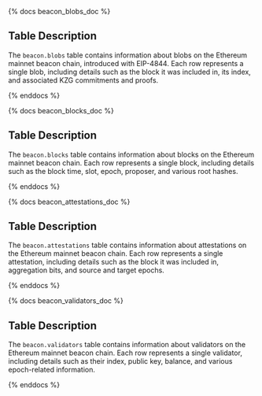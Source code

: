 {% docs beacon_blobs_doc %}

## Table Description

The `beacon.blobs` table contains information about blobs on the Ethereum mainnet beacon chain, introduced with EIP-4844. Each row represents a single blob, including details such as the block it was included in, its index, and associated KZG commitments and proofs.

{% enddocs %}

{% docs beacon_blocks_doc %}

## Table Description

The `beacon.blocks` table contains information about blocks on the Ethereum mainnet beacon chain. Each row represents a single block, including details such as the block time, slot, epoch, proposer, and various root hashes.

{% enddocs %}

{% docs beacon_attestations_doc %}

## Table Description

The `beacon.attestations` table contains information about attestations on the Ethereum mainnet beacon chain. Each row represents a single attestation, including details such as the block it was included in, aggregation bits, and source and target epochs.

{% enddocs %}

{% docs beacon_validators_doc %}

## Table Description

The `beacon.validators` table contains information about validators on the Ethereum mainnet beacon chain. Each row represents a single validator, including details such as their index, public key, balance, and various epoch-related information.

{% enddocs %}
